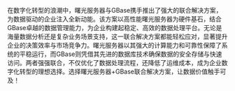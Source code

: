 在数字化转型的浪潮中，曙光服务器与GBase携手推出了强大的联合解决方案，为数据驱动的企业注入全新动能。该方案以高性能曙光服务器为硬件基石，结合GBase卓越的数据管理能力，为企业构建起稳定、高效的数据处理平台。无论是海量数据分析还是复杂业务场景支持，这一联合解决方案都能轻松应对，显著提升企业的决策效率与市场竞争力。曙光服务器以其强大的计算能力和可靠性保障了系统的平稳运行，而GBase则凭借其先进的数据库技术确保数据的安全存储与快速访问。两者强强联合，不仅优化了数据处理流程，还降低了运维成本，成为企业数字化转型的理想选择。选择曙光服务器+GBase联合解决方案，让数据价值触手可及！
